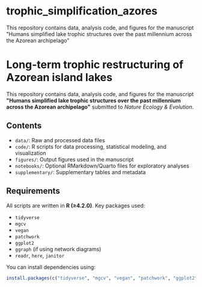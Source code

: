 # trophic_simplification_azores
This repository contains data, analysis code, and figures for the manuscript "Humans simplified lake trophic structures over the past millennium across the Azorean archipelago"

# Long-term trophic restructuring of Azorean island lakes

This repository contains data, analysis code, and figures for the manuscript **"Humans simplified lake trophic structures over the past millennium across the Azorean archipelago"** submitted to _Nature Ecology & Evolution_.

## Contents

- `data/`: Raw and processed data files
- `code/`: R scripts for data processing, statistical modeling, and visualization
- `figures/`: Output figures used in the manuscript
- `notebooks/`: Optional RMarkdown/Quarto files for exploratory analyses
- `supplementary/`: Supplementary tables and metadata

## Requirements

All scripts are written in **R (≥4.2.0)**. Key packages used:

- `tidyverse`
- `mgcv`
- `vegan`
- `patchwork`
- `ggplot2`
- `ggraph` (if using network diagrams)
- `readr`, `here`, `janitor`

You can install dependencies using:

```R
install.packages(c("tidyverse", "mgcv", "vegan", "patchwork", "ggplot2", "ggraph", "readr", "here", "janitor"))
